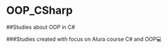 # OOP_CSharp
##Studies about OOP in C#
<br>

###Studies created with focus on Alura course C# and OOP💻

